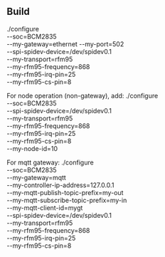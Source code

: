 Build
---------

./configure \
  --soc=BCM2835 \
  --my-gateway=ethernet --my-port=502 \
  --spi-spidev-device=/dev/spidev0.1 \
  --my-transport=rfm95 \
  --my-rfm95-frequency=868 \
  --my-rfm95-irq-pin=25 \
  --my-rfm95-cs-pin=8
  

For node operation (non-gateway), add:
./configure \
  --soc=BCM2835 \
  --spi-spidev-device=/dev/spidev0.1 \
  --my-transport=rfm95 \
  --my-rfm95-frequency=868 \
  --my-rfm95-irq-pin=25 \
  --my-rfm95-cs-pin=8 \
  --my-node-id=10
  
For mqtt gateway:
./configure \
  --soc=BCM2835 \
  --my-gateway=mqtt \
  --my-controller-ip-address=127.0.0.1 \
  --my-mqtt-publish-topic-prefix=my-out \
  --my-mqtt-subscribe-topic-prefix=my-in \
  --my-mqtt-client-id=mygt \
  --spi-spidev-device=/dev/spidev0.1 \
  --my-transport=rfm95 \
  --my-rfm95-frequency=868 \
  --my-rfm95-irq-pin=25 \
  --my-rfm95-cs-pin=8
